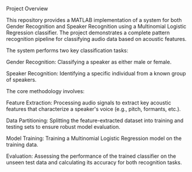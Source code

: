 Project Overview

This repository provides a MATLAB implementation of a system for both Gender Recognition and Speaker Recognition using a Multinomial Logistic Regression classifier. The project demonstrates a complete pattern recognition pipeline for classifying audio data based on acoustic features.

The system performs two key classification tasks:

Gender Recognition: Classifying a speaker as either male or female.

Speaker Recognition: Identifying a specific individual from a known group of speakers.

The core methodology involves:

Feature Extraction: Processing audio signals to extract key acoustic features that characterize a speaker's voice (e.g., pitch, formants, etc.).

Data Partitioning: Splitting the feature-extracted dataset into training and testing sets to ensure robust model evaluation.

Model Training: Training a Multinomial Logistic Regression model on the training data.

Evaluation: Assessing the performance of the trained classifier on the unseen test data and calculating its accuracy for both recognition tasks.
